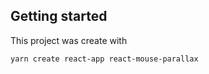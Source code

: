 ## Getting started

This project was create with

```shell
yarn create react-app react-mouse-parallax
```
